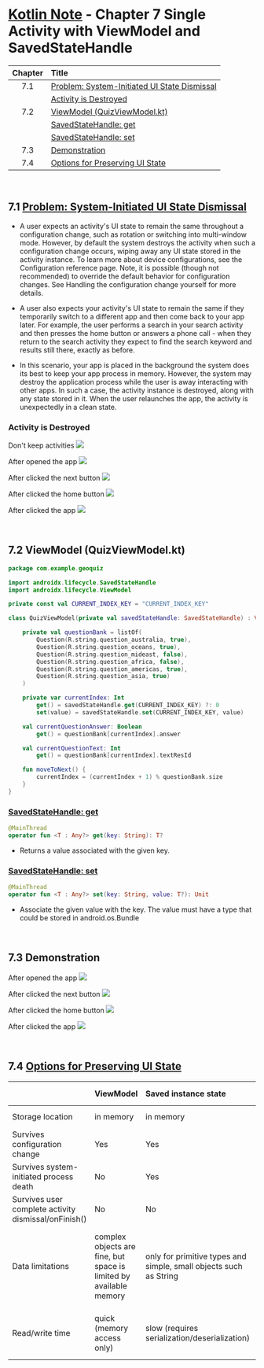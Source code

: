 # [Kotlin Note](../../README.md) - Chapter 7 Single Activity with ViewModel and SavedStateHandle
| Chapter | Title |
| :-: | :- |
| 7.1 | [Problem: System-Initiated UI State Dismissal](#71-problem-system-initiated-ui-state-dismissal) |
|  | [Activity is Destroyed](#activity-is-destroyed) |
| 7.2 | [ViewModel (QuizViewModel.kt)](#72-viewmodel-quizviewmodelkt) |
|  | [SavedStateHandle: get](#savedstatehandle-get) |
|  | [SavedStateHandle: set](#savedstatehandle-set) |
| 7.3 | [Demonstration](#73-demonstration) |
| 7.4 | [Options for Preserving UI State](#74-options-for-preserving-ui-state) |

<br />

## 7.1 [Problem: System-Initiated UI State Dismissal](https://developer.android.com/topic/libraries/architecture/saving-states#ui-dismissal-system)
- A user expects an activity's UI state to remain the same throughout a configuration change, such as rotation or switching into multi-window mode. However, by default the system destroys the activity when such a configuration change occurs, wiping away any UI state stored in the activity instance. To learn more about device configurations, see the Configuration reference page. Note, it is possible (though not recommended) to override the default behavior for configuration changes. See Handling the configuration change yourself for more details.

- A user also expects your activity's UI state to remain the same if they temporarily switch to a different app and then come back to your app later. For example, the user performs a search in your search activity and then presses the home button or answers a phone call - when they return to the search activity they expect to find the search keyword and results still there, exactly as before.

- In this scenario, your app is placed in the background the system does its best to keep your app process in memory. However, the system may destroy the application process while the user is away interacting with other apps. In such a case, the activity instance is destroyed, along with any state stored in it. When the user relaunches the app, the activity is unexpectedly in a clean state.

### Activity is Destroyed
Don't keep activities
![](../../images/Part%20I/image_7_1.png)

After opened the app
![](../../images/Part%20I/image_7_2.png)

After clicked the next button
![](../../images/Part%20I/image_7_3.png)

After clicked the home button
![](../../images/Part%20I/image_7_4.png)

After clicked the app
![](../../images/Part%20I/image_7_5.png)

<br />

## 7.2 ViewModel (QuizViewModel.kt)
```kotlin
package com.example.geoquiz

import androidx.lifecycle.SavedStateHandle
import androidx.lifecycle.ViewModel

private const val CURRENT_INDEX_KEY = "CURRENT_INDEX_KEY"

class QuizViewModel(private val savedStateHandle: SavedStateHandle) : ViewModel() {

    private val questionBank = listOf(
        Question(R.string.question_australia, true),
        Question(R.string.question_oceans, true),
        Question(R.string.question_mideast, false),
        Question(R.string.question_africa, false),
        Question(R.string.question_americas, true),
        Question(R.string.question_asia, true)
    )

    private var currentIndex: Int
        get() = savedStateHandle.get(CURRENT_INDEX_KEY) ?: 0
        set(value) = savedStateHandle.set(CURRENT_INDEX_KEY, value)

    val currentQuestionAnswer: Boolean
        get() = questionBank[currentIndex].answer

    val currentQuestionText: Int
        get() = questionBank[currentIndex].textResId

    fun moveToNext() {
        currentIndex = (currentIndex + 1) % questionBank.size
    }
}
```

### [SavedStateHandle: get](https://developer.android.com/reference/kotlin/androidx/lifecycle/SavedStateHandle#get(kotlin.String))
```kotlin
@MainThread
operator fun <T : Any?> get(key: String): T?
```
- Returns a value associated with the given key.

### [SavedStateHandle: set](https://developer.android.com/reference/kotlin/androidx/lifecycle/SavedStateHandle#set(kotlin.String,kotlin.Any))
```kotlin
@MainThread
operator fun <T : Any?> set(key: String, value: T?): Unit
```
- Associate the given value with the key. The value must have a type that could be stored in android.os.Bundle

<br />

## 7.3 Demonstration
After opened the app
![](../../images/Part%20I/image_7_6.png)

After clicked the next button
![](../../images/Part%20I/image_7_7.png)

After clicked the home button
![](../../images/Part%20I/image_7_8.png)

After clicked the app
![](../../images/Part%20I/image_7_9.png)

<br />

## 7.4 [Options for Preserving UI State](https://developer.android.com/topic/libraries/architecture/saving-states#options)
|  | ViewModel | Saved instance state | Persistent storage |
| :-- | :-- | :-- | :-- |
| Storage location | in memory | in memory | on disk or network |
| Survives configuration change | Yes | Yes | Yes |
| Survives system-initiated process death | No | Yes | Yes |
| Survives user complete activity dismissal/onFinish() | No | No | Yes |
| Data limitations | complex objects are fine, but space is limited by available memory | only for primitive types and simple, small objects such as String | only limited by disk space or cost / time of retrieval from the network resource |
| Read/write time | quick (memory access only) | slow (requires serialization/deserialization) | slow (requires disk access or network transaction) |

<br />
